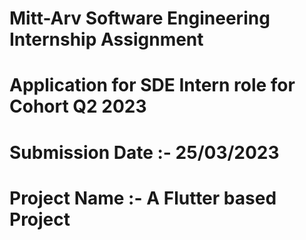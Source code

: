 # Mitt-Arv Software Engineering Internship Assignment
# Application for SDE Intern role for Cohort Q2 2023
# Submission Date :- 25/03/2023
# Project Name :-  A Flutter based Project
